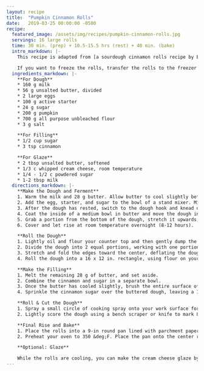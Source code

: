 ```yaml
---
layout: recipe
title:  "Pumpkin Cinnamon Rolls"
date:   2019-03-25 00:00:00 -0500
recipe:
  featured_image: /assets/img/recipes/pumpkin-cinnamon-rolls.jpg
  servings: 16 large rolls
  time: 30 min. (prep) + 10.5-15.5 hrs (rest) + 40 min. (bake)
  intro_markdown: |-
    This recipe is adapted from [a sourdough cinnamon rolls recipe by Emilie Raffa](http://www.theclevercarrot.com/2017/12/how-to-make-sourdough-cinnamon-rolls-step-by-step-guide/), which I have slightly altered to incorporate pumpkin puree. Because it uses so much pumpkin, the recipe increased from 8 smaller rolls to 16 large rolls. I decided to freeze 8 to bake another time.

    If you want to freeze the rolls, transfer the rolls to the freezer in a small pan or baking sheet after the **Roll & Cut the Dough** phase, and freeze until they've hardened. Then transfer to a freezer bag.
  ingredients_markdown: |-
    **For Dough**
    * 160 g milk
    * 56 g unsalted butter, divided
    * 2 large eggs
    * 100 g active starter
    * 24 g sugar
    * 200 g pumpkin
    * 700 g all purpose unbleached flour
    * 3 g salt

    **For Filling**
    * 1/2 cup sugar
    * 3 tsp cinnamon

    **For Glaze**
    * 2 tbsp unsalted butter, softened
    * 1/3 c whipped cream cheese, room temperature
    * 1/4 - 1/2 c powdered sugar
    * 1-2 tbsp milk
  directions_markdown: |-
    **Make the Dough and Ferment**
    1. Warm the milk and 28 g butter. Allow butter to cool slightly before using.
    2. Add the egg, starter, and sugar to the bowl of a stand mixer. Mix to combine using the paddle attachment. Add the pumpkin and mix to combine using the paddle attachment. With the machine running, slowly pour in the warm butter and milk mixture. Add the flour and salt, and continue mixing until the dough comes together into a large mass. Cover with a damp towel and let rest for 30 minutes.
    3. After the dough has rested, switch to the dough hook and knead on medium-low speed for 6-8 minutes. The dough should be soft and tacky.
    4. Coat the inside of a medium bowl in butter and move the dough into the bowl. Cover with a damp towel and let rest for another 30 minutes.
    5. Grab a portion from the bottom of the dough, stretch it upwards, and fold it over the top of the dough. Turn 90 degrees and repeat until you have folded the dough up and inwards four times.
    6. Cover and let rise at room temperature overnight (8-12 hours).

    **Roll the Dough**
    1. Lightly oil and flour your counter top and then gently dump the dough onto the work surface.
    2. Divide the dough into 2 equal portions, working with one portion at a time.
    3. Stretch and fold the edges toward the center, deflating the dough slightly, and flip the dough. Let it rest for 15 minutes to relax the gluten.
    4. Roll the dough into a 16 x 12 in. rectangle, using flour on your work surface and rolling pin as needed. If the dough starts to become too elastic, let it rest for 10 minutes and then continue rolling.

    **Make the Filling**
    1. Melt the remaining 28 g of butter, and set aside.
    2. Combine the cinnamon and sugar in a separate bowl.
    3. Once the butter has cooled slightly, brush the entire surface of the dough.
    4. Sprinkle the cinnamon sugar over the buttered dough, leaving a 1/2 in border along the long sides.

    **Roll & Cut the Dough**
    1. Spray a small circle of cooking spray onto your work surface for dipping your fingertips. Using your oiled fingertips, begin to roll the dough from one of the long sides. At the end, make sure the log is seam side down.
    2. Lightly score the dough using a bench scraper or knife to mark 8 equal portions and then cut.

    **Final Rise and Bake**
    1. Place the rolls into a 9-in round pan lined with parchment paper, and let them rest for about 1-2 hours at which point they should be noticeably puffy.
    2. Preheat your oven to 350 &deg;F. Place the pan onto the center rack and bake for 40-45 minutes. The tops should be a light golden brown, and the internal temperature should read 190 &deg;F. Cool in the pan for 15 minutes, and then transfer to a wire rack.

    **Optional: Glaze**

    While the rolls are cooling, you can make the cream cheese glaze by combining all of the ingredients except the milk and beating with a hand mixer until smooth, thinning out the mixture to the desired consistency.
---
```

